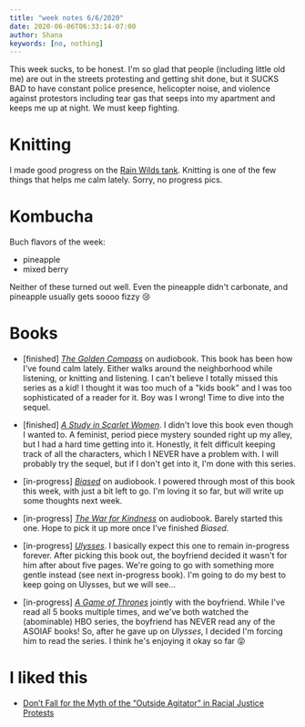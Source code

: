 ```yaml
---
title: "week notes 6/6/2020"
date: 2020-06-06T06:33:14-07:00
author: Shana
keywords: [no, nothing]
---
```



This week sucks, to be honest. I'm so glad that people (including little old me) are out in the streets protesting and getting shit done, but it SUCKS BAD to have constant police presence, helicopter noise, and violence against protestors including tear gas that seeps into my apartment and keeps me up at night. We must keep fighting.

# Knitting

I made good progress on the [Rain Wilds tank](https://www.ravelry.com/projects/stinkerelly/rain-wilds-top). Knitting is one of the few things that helps me calm lately. Sorry, no progress pics.

# Kombucha

Buch flavors of the week:

- pineapple
- mixed berry

Neither of these turned out well. Even the pineapple didn't carbonate, and pineapple usually gets soooo fizzy 😢

# Books

- [finished] [*The Golden Compass*](https://www.goodreads.com/book/show/119322.The_Golden_Compass) on audiobook. This book has been how I've found calm lately. Either walks around the neighborhood while listening, or knitting and listening. I can't believe I totally missed this series as a kid! I thought it was too much of a "kids book" and I was too sophisticated of a reader for it. Boy was I wrong! Time to dive into the sequel.

- [finished] [*A Study in Scarlet Women*](https://www.goodreads.com/book/show/28588390-a-study-in-scarlet-women). I didn't love this book even though I wanted to. A feminist, period piece mystery sounded right up my alley, but I had a hard time getting into it. Honestly, it felt difficult keeping track of all the characters, which I NEVER have a problem with. I will probably try the sequel, but if I don't get into it, I'm done with this series.

- [in-progress] [*Biased*](https://www.goodreads.com/book/show/40407320-biased) on audiobook. I powered through most of this book this week, with just a bit left to go. I'm loving it so far, but will write up some thoughts next week.

- [in-progress] [*The War for Kindness*](https://www.goodreads.com/book/show/42729353-the-war-for-kindness) on audiobook. Barely started this one. Hope to pick it up more once I've finished *Biased*.

- [in-progress] [*Ulysses*](https://www.goodreads.com/book/show/338798.Ulysses). I basically expect this one to remain in-progress forever. After picking this book out, the boyfriend decided it wasn't for him after about five pages. We're going to go with something more gentle instead (see next in-progress book). I'm going to do my best to keep going on Ulysses, but we will see...

- [in-progress] [*A Game of Thrones*](https://www.goodreads.com/book/show/13496.A_Game_of_Thrones) jointly with the boyfriend. While I've read all 5 books multiple times, and we've both watched the (abominable) HBO series, the boyfriend has NEVER read any of the ASOIAF books! So, after he gave up on *Ulysses*, I decided I'm forcing him to read the series. I think he's enjoying it okay so far 😝

# I liked this

- [Don’t Fall for the Myth of the “Outside Agitator” in Racial Justice Protests](https://www.jacobinmag.com/2020/05/outside-agitator-racial-justice-protests-minneapolis-george-floyd?utm_source=Jacobin&utm_campaign=e14c932d47-EMAIL_CAMPAIGN_2019_10_01_07_50_COPY_01&utm_medium=email&utm_term=0_be8b1b2846-e14c932d47-85592302&mc_cid=e14c932d47&mc_eid=062ef74bd5)